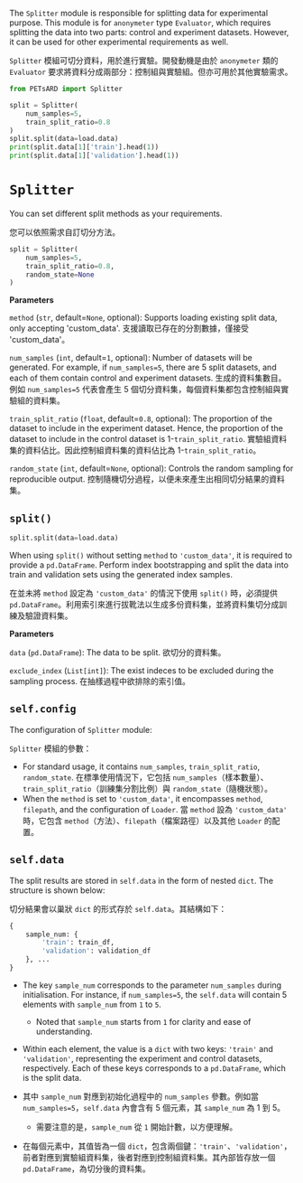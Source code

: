 The `Splitter` module is responsible for splitting data for experimental purpose. This module is for `anonymeter` type `Evaluator`, which requires splitting the data into two parts: control and experiment datasets. However, it can be used for other experimental requirements as well.

`Splitter` 模組可切分資料，用於進行實驗。開發動機是由於 `anonymeter` 類的 `Evaluator` 要求將資料分成兩部分：控制組與實驗組。但亦可用於其他實驗需求。


```Python
from PETsARD import Splitter

split = Splitter(
    num_samples=5,
    train_split_ratio=0.8
)
split.split(data=load.data)
print(split.data[1]['train'].head(1))
print(split.data[1]['validation'].head(1))
```


# `Splitter`

You can set different split methods as your requirements.

您可以依照需求自訂切分方法。


```Python
split = Splitter(
    num_samples=5,
    train_split_ratio=0.8,
    random_state=None
)
```


**Parameters**


`method` (`str`, default=`None`, optional): Supports loading existing split data, only accepting 'custom_data'. 支援讀取已存在的分割數據，僅接受 'custom_data'。

`num_samples` (`int`, default=`1`, optional): Number of datasets will be generated. For example, if `num_samples=5`, there are 5 split datasets, and each of them contain control and experiment datasets. 生成的資料集數目。例如 `num_samples=5` 代表會產生 5 個切分資料集，每個資料集都包含控制組與實驗組的資料集。

`train_split_ratio` (`float`, default=`0.8`, optional): The proportion of the dataset to include in the experiment dataset. Hence, the proportion of the dataset to include in the control dataset is 1-`train_split_ratio`. 實驗組資料集的資料佔比。因此控制組資料集的資料佔比為 1-`train_split_ratio`。

`random_state` (`int`, default=`None`, optional): Controls the random sampling for reproducible output. 控制隨機切分過程，以便未來產生出相同切分結果的資料集。


## `split()`


```Python
split.split(data=load.data)
```

When using `split()` without setting `method` to `'custom_data'`, it is required to provide a `pd.DataFrame`. Perform index bootstrapping and split the data into train and validation sets using the generated index samples.

在並未將 `method` 設定為 `'custom_data'` 的情況下使用 `split()` 時，必須提供 `pd.DataFrame`。利用索引來進行拔靴法以生成多份資料集，並將資料集切分成訓練及驗證資料集。


**Parameters**


`data` (`pd.DataFrame`): The data to be split. 欲切分的資料集。

`exclude_index` (`List[int]`): The exist indeces to be excluded during the sampling process. 在抽樣過程中欲排除的索引值。


## `self.config`

The configuration of `Splitter` module:

`Splitter` 模組的參數：


- For standard usage, it contains `num_samples`, `train_split_ratio`, `random_state`. 在標準使用情況下，它包括 `num_samples`（樣本數量）、`train_split_ratio`（訓練集分割比例）與 `random_state`（隨機狀態）。
- When the `method` is set to `'custom_data'`, it encompasses `method`, `filepath`, and the configuration of `Loader`. 當 `method` 設為 `'custom_data'` 時，它包含 `method`（方法）、`filepath`（檔案路徑）以及其他 `Loader` 的配置。


## `self.data`


The split results are stored in `self.data` in the form of nested `dict`. The structure is shown below:

切分結果會以巢狀 `dict` 的形式存於 `self.data`。其結構如下：


```Python
{
    sample_num: {
        'train': train_df,
        'validation': validation_df
    }, ...
}
```


- The key `sample_num` corresponds to the parameter `num_samples` during initialisation. For instance, if `num_samples=5`, the `self.data` will contain 5 elements with `sample_num` from `1` to `5`.
    - Noted that `sample_num` starts from `1` for clarity and ease of understanding.
- Within each element, the value is a `dict` with two keys: `'train'` and `'validation'`, representing the experiment and control datasets, respectively. Each of these keys corresponds to a `pd.DataFrame`, which is the split data.

- 其中 `sample_num` 對應到初始化過程中的 `num_samples` 參數。例如當 `num_samples=5`，`self.data` 內會含有 5 個元素，其 `sample_num` 為 1 到 5。
    - 需要注意的是，`sample_num` 從 `1` 開始計數，以方便理解。
- 在每個元素中，其值皆為一個 `dict`，包含兩個鍵：`'train'`、`'validation'`，前者對應到實驗組資料集，後者對應到控制組資料集。其內部皆存放一個 `pd.DataFrame`，為切分後的資料集。